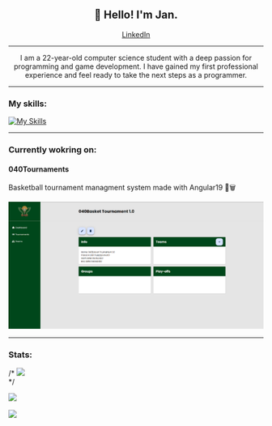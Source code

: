 <h2 align="center">👋 Hello! I'm Jan.</h2>

<p align="center"><a href="https://www.linkedin.com/in/jan-kwiatkowski-633215271/">LinkedIn</a>

---

<p align="center">I am a 22-year-old computer science student with a deep passion for programming and game development. I have gained my first professional experience and feel ready to take the next steps as a programmer.</p>

---

<h3>My skills:</h3>

[![My Skills](https://skillicons.dev/icons?i=cs,unity,html,css,js,ts,angular,php,wordpress,git)](https://skillicons.dev)

---

<h3>Currently wokring on:</h3>

<h4>040Tournaments</h4>
<p>Basketball tournament managment system made with Angular19 🏀🗑️</p>
<img src="https://github.com/kwiatkowskijan/kwiatkowskijan/blob/main/040basket.png" width="800px">

---

<h3>Stats:</h3>

/* ![](https://github-readme-stats.vercel.app/api?username=kwiatkowskijan&theme=tokyonight&include_all_commits=false&count_private=true) <br> */

![](https://github-readme-streak-stats.herokuapp.com/?user=kwiatkowskijan&theme=tokyonight) <br>

![](https://github-readme-stats.vercel.app/api/top-langs/?username=kwiatkowskijan&theme=tokyonight&include_all_commits=false&count_private=true&layout=compact)
